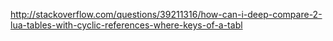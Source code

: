 http://stackoverflow.com/questions/39211316/how-can-i-deep-compare-2-lua-tables-with-cyclic-references-where-keys-of-a-tabl
